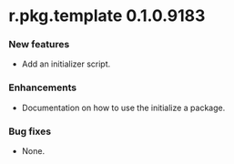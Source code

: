 # r.pkg.template 0.1.0.9183

### New features

* Add an initializer script.

### Enhancements

* Documentation on how to use the initialize a package.

### Bug fixes

* None.